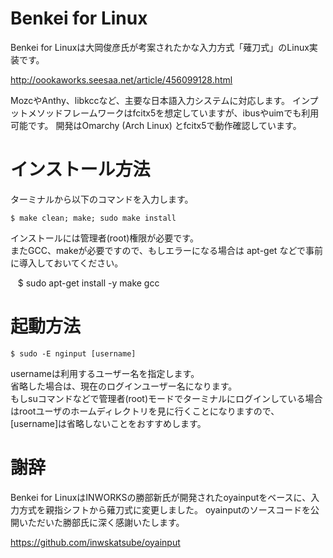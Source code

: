 # Benkei for Linux

Benkei for Linuxは大岡俊彦氏が考案されたかな入力方式「薙刀式」のLinux実装です。

http://oookaworks.seesaa.net/article/456099128.html

MozcやAnthy、libkccなど、主要な日本語入力システムに対応します。 
インプットメソッドフレームワークはfcitx5を想定していますが、ibusやuimでも利用可能です。
開発はOmarchy (Arch Linux) とfcitx5で動作確認しています。

# インストール方法
  
ターミナルから以下のコマンドを入力します。

    $ make clean; make; sudo make install

インストールには管理者(root)権限が必要です。  
またGCC、makeが必要ですので、もしエラーになる場合は apt-get などで事前に導入しておいてください。

    $ sudo apt-get install -y make gcc


# 起動方法

    $ sudo -E nginput [username]

usernameは利用するユーザー名を指定します。  
省略した場合は、現在のログインユーザー名になります。  
もしsuコマンドなどで管理者(root)モードでターミナルにログインしている場合はrootユーザのホームディレクトリを見に行くことになりますので、[username]は省略しないことをおすすめします。

# 謝辞

Benkei for LinuxはINWORKSの勝部新氏が開発されたoyainputをベースに、入力方式を親指シフトから薙刀式に変更しました。
oyainputのソースコードを公開いただいた勝部氏に深く感謝いたします。

https://github.com/inwskatsube/oyainput

